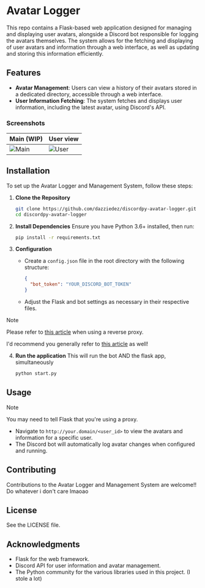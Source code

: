 # Avatar Logger

This repo contains a Flask-based web application designed for managing and displaying user avatars, alongside a Discord bot responsible for logging the avatars themselves. The system allows for the fetching and displaying of user avatars and information through a web interface, as well as updating and storing this information efficiently.

## Features

- **Avatar Management**: Users can view a history of their avatars stored in a dedicated directory, accessible through a web interface.
- **User Information Fetching**: The system fetches and displays user information, including the latest avatar, using Discord's API.
### Screenshots
|Main (WIP)|User view|
|---------|----------|
|![Main](https://i.imgur.com/9Aat9Cj.png)|![User](https://i.imgur.com/MTBvCnp.png)|

## Installation

To set up the Avatar Logger and Management System, follow these steps:

1. **Clone the Repository**
   ```bash
   git clone https://github.com/dazziedez/discordpy-avatar-logger.git
   cd discordpy-avatar-logger
   ```

2. **Install Dependencies**
   Ensure you have Python 3.6+ installed, then run:
   ```bash
   pip install -r requirements.txt
   ```

3. **Configuration**
   - Create a `config.json` file in the root directory with the following structure:
     ```json
     {
       "bot_token": "YOUR_DISCORD_BOT_TOKEN"
     }
     ```
   - Adjust the Flask and bot settings as necessary in their respective files.

> [!NOTE]
> Please refer to [this article](flask.palletsprojects.com/en/2.3.x/deploying/proxy_fix/) when using a reverse proxy.
> 
> I'd recommend you generally refer to [this article](https://flask.palletsprojects.com/en/2.3.x/deploying/) as well!
4. **Run the application**
   This will run the bot AND the flask app, simultaneously
   ```bash
   python start.py
   ```

## Usage
> [!NOTE]
> You may need to tell Flask that you're using a proxy.

- Navigate to `http://your.domain/<user_id>` to view the avatars and information for a specific user.
- The Discord bot will automatically log avatar changes when configured and running.

## Contributing

Contributions to the Avatar Logger and Management System are welcome!!
Do whatever i don't care lmaoao

## License

See the LICENSE file.

## Acknowledgments

- Flask for the web framework.
- Discord API for user information and avatar management.
- The Python community for the various libraries used in this project. (I stole a lot)
